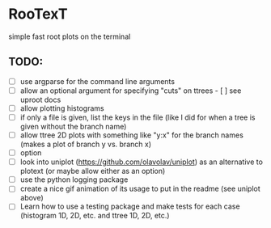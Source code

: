 # RooTexT
simple fast root plots on the terminal

## TODO:
- [ ] use argparse for the command line arguments
- [ ] allow an optional argument for specifying "cuts" on ttrees - [ ] see uproot docs
- [ ] allow plotting histograms
- [ ] if only a file is given, list the keys in the file (like I did for when a tree is given without the branch name)
- [ ] allow ttree 2D plots with something like "y:x" for the branch names (makes a plot of branch y vs. branch x)
- [ ] option
- [ ] look into uniplot (https://github.com/olavolav/uniplot) as an alternative to plotext (or maybe allow either as an option)
- [ ] use the python logging package
- [ ] create a nice gif animation of its usage to put in the readme (see uniplot above)
- [ ] Learn how to use a testing package and make tests for each case
  (histogram 1D, 2D, etc. and ttree 1D, 2D, etc.)
